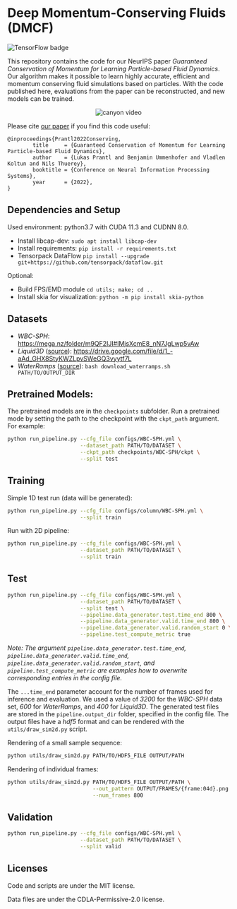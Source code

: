 # Deep Momentum-Conserving Fluids (DMCF)

![TensorFlow badge](https://img.shields.io/badge/TensorFlow-supported-brightgreen?style=flat&logo=tensorflow)

This repository contains the code for our NeurIPS paper *Guaranteed Conservation of Momentum for Learning Particle-based Fluid Dynamics*. Our algorithm makes it possible to learn highly accurate, efficient and momentum conserving fluid simulations based on particles.
With the code published here, evaluations from the paper can be reconstructed, and new models can be trained.

<p align="center"> <img src="canyon.gif" alt="canyon video"> </p>

Please cite [our paper](https://openreview.net/pdf?id=6niwHlzh10U) if you find this code useful:
```
@inproceedings{Prantl2022Conserving,
        title     = {Guaranteed Conservation of Momentum for Learning Particle-based Fluid Dynamics},
        author    = {Lukas Prantl and Benjamin Ummenhofer and Vladlen Koltun and Nils Thuerey},
        booktitle = {Conference on Neural Information Processing Systems},
        year      = {2022},
}
```

## Dependencies and Setup

Used environment: python3.7 with CUDA 11.3 and CUDNN 8.0.
- Install libcap-dev: ```sudo apt install libcap-dev```
- Install requirements: ```pip install -r requirements.txt```
- Tensorpack DataFlow ```pip install --upgrade git+https://github.com/tensorpack/dataflow.git```

Optional: 
- Build FPS/EMD module ```cd utils; make; cd ..```
- Install skia for visualization: ```python -m pip install skia-python```

## Datasets

- *WBC-SPH*: https://mega.nz/folder/m9QF2IJI#lMjsXcmE8_nN7JgLwp5vAw
- *Liquid3D* ([source](https://github.com/isl-org/DeepLagrangianFluids)): https://drive.google.com/file/d/1_-aAd_GHX8StyKWZLpvSWeGQ3vyytf7L
- *WaterRamps* ([source](https://github.com/deepmind/deepmind-research/tree/master/learning_to_simulate)): ```bash download_waterramps.sh PATH/TO/OUTPUT_DIR```

## Pretrained Models:

The pretrained models are in the ```checkpoints``` subfolder.
Run a pretrained mode by setting the path to the checkpoint with the ```ckpt_path``` argument.
For example:
```bash
python run_pipeline.py --cfg_file configs/WBC-SPH.yml \
                       --dataset_path PATH/TO/DATASET \
                       --ckpt_path checkpoints/WBC-SPH/ckpt \
                       --split test
```

## Training

Simple 1D test run (data will be generated):
```bash
python run_pipeline.py --cfg_file configs/column/WBC-SPH.yml \
                       --split train
```

Run with 2D pipeline:
```bash
python run_pipeline.py --cfg_file configs/WBC-SPH.yml \
                       --dataset_path PATH/TO/DATASET \
                       --split train
```

## Test

```bash
python run_pipeline.py --cfg_file configs/WBC-SPH.yml \
                       --dataset_path PATH/TO/DATASET \
                       --split test \
                       --pipeline.data_generator.test.time_end 800 \
                       --pipeline.data_generator.valid.time_end 800 \
                       --pipeline.data_generator.valid.random_start 0 \
                       --pipeline.test_compute_metric true
```
*Note: The argument ```pipeline.data_generator.test.time_end```, ```pipeline.data_generator.valid.time_end```, ```pipeline.data_generator.valid.random_start```, and ```pipeline.test_compute_metric``` are examples how to overwrite corresponding entries in the config file.*

The ```...time_end``` parameter account for the number of frames used for inference and evaluation. We used a value of *3200* for the *WBC-SPH* data set, *600* for *WaterRamps*, and *400* for *Liquid3D*.
The generated test files are stored in the ```pipeline.output_dir``` folder, specified in the config file. The output files have a *hdf5* format and can be rendered with the ```utils/draw_sim2d.py``` script.

Rendering of a small sample sequence:
```bash
python utils/draw_sim2d.py PATH/TO/HDF5_FILE OUTPUT/PATH
```

Rendering of individual frames:
```bash
python utils/draw_sim2d.py PATH/TO/HDF5_FILE OUTPUT/PATH \
                           --out_pattern OUTPUT/FRAMES/{frame:04d}.png \
                           --num_frames 800
```

## Validation

```bash
python run_pipeline.py --cfg_file configs/WBC-SPH.yml \
                       --dataset_path PATH/TO/DATASET \
                       --split valid
```

## Licenses
Code and scripts are under the MIT license.

Data files are under the CDLA-Permissive-2.0 license.
